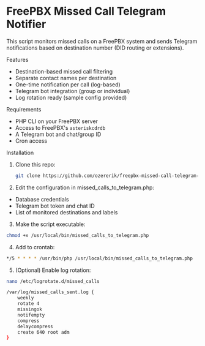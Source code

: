 # FreePBX Missed Call Telegram Notifier

This script monitors missed calls on a FreePBX system and sends Telegram notifications based on destination number (DID routing or extensions).

Features

- Destination-based missed call filtering
- Separate contact names per destination
- One-time notification per call (log-based)
- Telegram bot integration (group or individual)
- Log rotation ready (sample config provided)

Requirements

- PHP CLI on your FreePBX server
- Access to FreePBX's `asteriskcdrdb`
- A Telegram bot and chat/group ID
- Cron access

Installation

1. Clone this repo:
   ```bash
   git clone https://github.com/ozererik/freepbx-missed-call-telegram-notifier.git
   ```
2. Edit the configuration in missed_calls_to_telegram.php:

- Database credentials
- Telegram bot token and chat ID
- List of monitored destinations and labels

3. Make the script executable:
```bash
chmod +x /usr/local/bin/missed_calls_to_telegram.php
```

4. Add to crontab:
```bash
*/5 * * * * /usr/bin/php /usr/local/bin/missed_calls_to_telegram.php
```
   
5. (Optional) Enable log rotation:
```bash
nano /etc/logrotate.d/missed_calls
```
```bash
/var/log/missed_calls_sent.log {
    weekly
    rotate 4
    missingok
    notifempty
    compress
    delaycompress
    create 640 root adm
}
```
